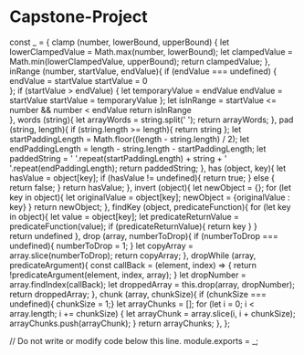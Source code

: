 # Capstone-Project

const _ = {
clamp (number, lowerBound, upperBound) {
  let lowerClampedValue = Math.max(number, lowerBound);
  let clampedValue = Math.min(lowerClampedValue, upperBound);
  return clampedValue;
},
  inRange (number, startValue, endValue){
    if (endValue === undefined) {
     endValue = startValue
      startValue = 0     
    };
    if (startValue > endValue) {
      let temporaryValue = endValue
     endValue = startValue 
     startValue = temporaryValue
    };
  let isInRange = startValue <= number && number < endValue
     return isInRange  
  },
  words (string){
    let arrayWords = string.split(' ');
    return arrayWords;
  },
  pad (string, length){
    if (string.length >= length){
      return string
    };
    let startPaddingLength = Math.floor((length - string.length) / 2);
    let endPaddingLength = length - string.length - startPaddingLength; 
    let paddedString = ' '.repeat(startPaddingLength) + string + ' '.repeat(endPaddingLength);
    return paddedString; 
  },
  has (object, key){
    let hasValue = object[key];
    if (hasValue != undefined){
      return true;
    } else {
      return false;
    }
    return hasValue;
  },
  invert (object){
    let newObject = {};
   for (let key in object){
     let originalValue = object[key];
     newObject = {originalValue : key}
   } 
    return newObject;
  },
  findKey (object, predicateFunction){
    for (let key in object){
   let value = object[key];
      let predicateReturnValue = predicateFunction(value);
      if (predicateReturnValue){
        return key
      }
    }       
        return undefined
  },
  drop (array, numberToDrop){
    if (numberToDrop === undefined){
      numberToDrop = 1;
    }
    let copyArray = array.slice(numberToDrop); 
    return copyArray;
  },
  dropWhile (array, predicateArgument){
    const callBack = (element, index) => {
      return !predicateArgument(element, index, array);
    }
    let dropNumber = array.findIndex(callBack);
    let droppedArray = this.drop(array, dropNumber);
    return droppedArray;
  },
  chunk (array, chunkSize){
    if (chunkSize === undefined){
      chunkSize = 1;}
  let arrayChunks = [];
    for (let i = 0; i < array.length; i += chunkSize) {
      let arrayChunk = array.slice(i, i + chunkSize);
      arrayChunks.push(arrayChunk);
    }
    return arrayChunks;
  },
};


// Do not write or modify code below this line.
module.exports = _;




